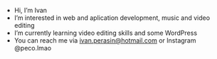 - Hi, I’m Ivan
- I’m interested in web and aplication development, music and video editing
- I’m currently learning video editing skills and some WordPress
- You can reach me via ivan.perasin@hotmail.com or Instagram @peco.lmao

<!---
IvanPerasheen/IvanPerasheen is a ✨ special ✨ repository because its `README.md` (this file) appears on your GitHub profile.
You can click the Preview link to take a look at your changes.
--->
